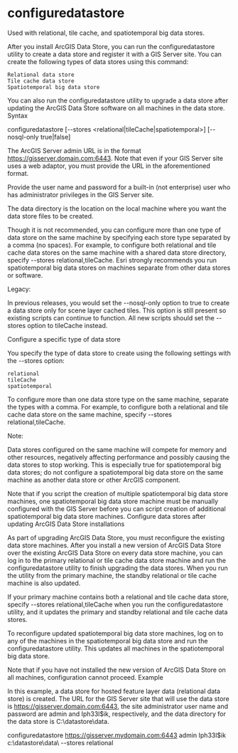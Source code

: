 # configuredatastore

Used with relational, tile cache, and spatiotemporal big data stores.

After you install ArcGIS Data Store, you can run the configuredatastore utility to create a data store and register it with a GIS Server site. You can create the following types of data stores using this command:

    Relational data store
    Tile cache data store
    Spatiotemporal big data store

You can also run the configuredatastore utility to upgrade a data store after updating the ArcGIS Data Store software on all machines in the data store.
Syntax

configuredatastore <ArcGIS Server admin URL> <ArcGIS Server administrator> <ArcGIS Server administrator password> <data directory> [--stores <relational|tileCache|spatiotemporal>] [--nosql-only true|false]

The ArcGIS Server admin URL is in the format https://gisserver.domain.com:6443. Note that even if your GIS Server site uses a web adaptor, you must provide the URL in the aforementioned format.

Provide the user name and password for a built-in (not enterprise) user who has administrator privileges in the GIS Server site.

The data directory is the location on the local machine where you want the data store files to be created.

Though it is not recommended, you can configure more than one type of data store on the same machine by specifying each store type separated by a comma (no spaces). For example, to configure both relational and tile cache data stores on the same machine with a shared data store directory, specify --stores relational,tileCache. Esri strongly recommends you run spatiotemporal big data stores on machines separate from other data stores or software.

Legacy:

In previous releases, you would set the --nosql-only option to true to create a data store only for scene layer cached tiles. This option is still present so existing scripts can continue to function. All new scripts should set the --stores option to tileCache instead.

Configure a specific type of data store

You specify the type of data store to create using the following settings with the --stores option:

    relational
    tileCache
    spatiotemporal

To configure more than one data store type on the same machine, separate the types with a comma. For example, to configure both a relational and tile cache data store on the same machine, specify --stores relational,tileCache.

Note:

Data stores configured on the same machine will compete for memory and other resources, negatively affecting performance and possibly causing the data stores to stop working. This is especially true for spatiotemporal big data stores; do not configure a spatiotemporal big data store on the same machine as another data store or other ArcGIS component.

Note that if you script the creation of multiple spatiotemporal big data store machines, one spatiotemporal big data store machine must be manually configured with the GIS Server before you can script creation of additional spatiotemporal big data store machines.
Configure data stores after updating ArcGIS Data Store installations

As part of upgrading ArcGIS Data Store, you must reconfigure the existing data store machines. After you install a new version of ArcGIS Data Store over the existing ArcGIS Data Store on every data store machine, you can log in to the primary relational or tile cache data store machine and run the configuredatastore utility to finish upgrading the data stores. When you run the utility from the primary machine, the standby relational or tile cache machine is also updated.

If your primary machine contains both a relational and tile cache data store, specify --stores relational,tileCache when you run the configuredatastore utility, and it updates the primary and standby relational and tile cache data stores.

To reconfigure updated spatiotemporal big data store machines, log on to any of the machines in the spatiotemporal big data store and run the configuredatastore utility. This updates all machines in the spatiotemporal big data store.

Note that if you have not installed the new version of ArcGIS Data Store on all machines, configuration cannot proceed.
Example

In this example, a data store for hosted feature layer data (relational data store) is created. The URL for the GIS Server site that will use the data store is https://gisserver.domain.com:6443, the site administrator user name and password are admin and Iph33l$ik, respectively, and the data directory for the data store is C:\datastore\data\.

configuredatastore https://gisserver.mydomain.com:6443 admin Iph33l$ik c:\datastore\data\ --stores relational